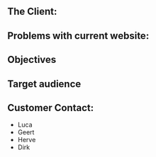 ## The Client:  


## Problems with current website:  


## Objectives  


## Target audience  


## Customer Contact:  
* Luca
* Geert
* Herve
* Dirk
